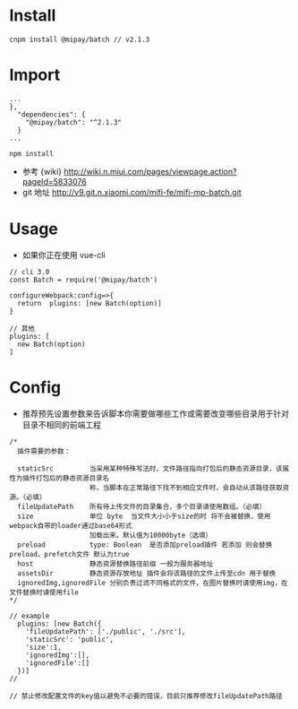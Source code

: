 # Install

```
cnpm install @mipay/batch // v2.1.3
```

# Import

```
...
},
  "dependencies": {
    "@mipay/batch": "^2.1.3"
  }
...

npm install
```

- 参考 {wiki} http://wiki.n.miui.com/pages/viewpage.action?pageId=5833076
- git 地址 http://v9.git.n.xiaomi.com/mifi-fe/mifi-mp-batch.git

# Usage

- 如果你正在使用 vue-cli

```
// cli 3.0
const Batch = require('@mipay/batch')

configureWebpack:config=>{
  return  plugins: [new Batch(option)]
}

// 其他
plugins: [
  new Batch(option)
]
```

# Config

- 推荐预先设置参数来告诉脚本你需要做哪些工作或需要改变哪些目录用于针对目录不相同的前端工程

```
/*
  插件需要的参数：

  staticSrc         当采用某种特殊写法时，文件路径指向打包后的静态资源目录，该属性为插件打包后的静态资源目录名
                    称，当脚本在正常路径下找不到相应文件时，会自动从该路径获取资源。（必填）
  fileUpdatePath    所有待上传文件的目录集合，多个目录请使用数组。（必填）
  size              单位 byte  当文件大小小于size的时 将不会被替换，使用webpack自带的loader通过base64形式
                    加载出来。默认值为10000byte（选填）
  preload           type: Boolean  是否添加preload插件 若添加 则会替换preload，prefetch文件 默认为true
  host              静态资源替换路径前缀 一般为服务器地址
  assetsDir         静态资源存放地址 插件会将该路径的文件上传至cdn 用于替换
  ignoredImg,ignoredFile 分别负责过滤不同格式的文件，在图片替换时请使用img，在文件替换时请使用file
*/

// example
  plugins: [new Batch({
    'fileUpdatePath': ['./public', './src'],
    'staticSrc': 'public',
    'size':1,
    'ignoredImg':[],
    'ignoredFile':[]
  })]
//
```

```
// 禁止修改配置文件的key值以避免不必要的错误，目前只推荐修改fileUpdatePath路径
```
